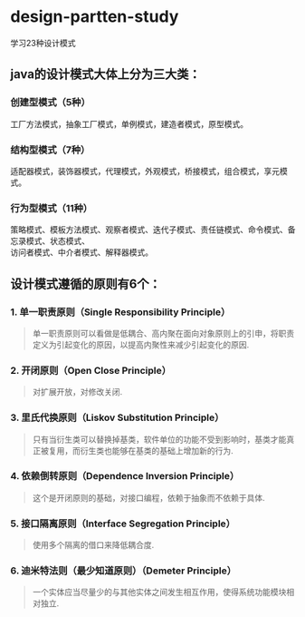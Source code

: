 # design-partten-study
学习23种设计模式
## java的设计模式大体上分为三大类：
### 创建型模式（5种）
工厂方法模式，抽象工厂模式，单例模式，建造者模式，原型模式。

### 结构型模式（7种）
适配器模式，装饰器模式，代理模式，外观模式，桥接模式，组合模式，享元模式。

### 行为型模式（11种）
策略模式、模板方法模式、观察者模式、迭代子模式、责任链模式、命令模式、备忘录模式、状态模式、 <br /> 访问者模式、中介者模式、解释器模式。


## 设计模式遵循的原则有6个：
### 1. 单一职责原则（Single Responsibility Principle）<br />

>单一职责原则可以看做是低耦合、高内聚在面向对象原则上的引申，将职责定义为引起变化的原因，以提高内聚性来减少引起变化的原因.

### 2. 开闭原则（Open Close Principle）

>对扩展开放，对修改关闭.

### 3. 里氏代换原则（Liskov Substitution Principle）

>只有当衍生类可以替换掉基类，软件单位的功能不受到影响时，基类才能真正被复用，而衍生类也能够在基类的基础上增加新的行为.

### 4. 依赖倒转原则（Dependence Inversion Principle）

>这个是开闭原则的基础，对接口编程，依赖于抽象而不依赖于具体.

### 5. 接口隔离原则（Interface Segregation Principle）

>使用多个隔离的借口来降低耦合度.

### 6. 迪米特法则（最少知道原则）（Demeter Principle）

>一个实体应当尽量少的与其他实体之间发生相互作用，使得系统功能模块相对独立.

